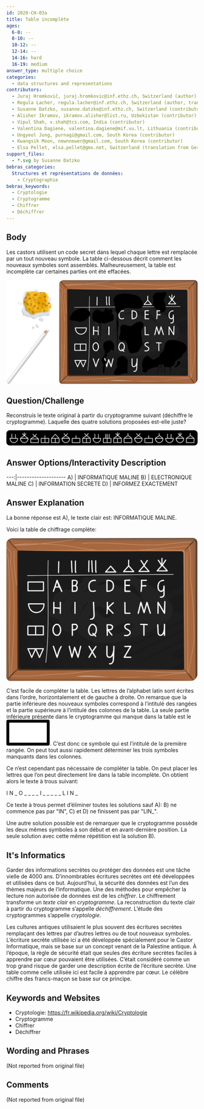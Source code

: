 ```yaml
---
id: 2020-CH-03a
title: Table incomplète
ages:
  6-8: --
  8-10: --
  10-12: --
  12-14: --
  14-16: hard
  16-19: medium
answer_type: multiple choice
categories:
  - data structures and representations
contributors:
  - Juraj Hromkovič, juraj.hromkovic@inf.ethz.ch, Switzerland (author)
  - Regula Lacher, regula.lacher@inf.ethz.ch, Switzerland (author, translation from English into German)
  - Susanne Datzko, susanne.datzko@inf.ethz.ch, Switzerland (contributor, graphics)
  - Alisher Ikramov, ikramov.alisher@list.ru, Uzbekistan (contributor)
  - Vipul Shah, v.shah@tcs.com, India (contributor)
  - Valentina Dagienė, valentina.dagiene@mif.vu.lt, Lithuania (contributor)
  - Ungyeol Jung, purnagi@gmail.com, South Korea (contributor)
  - Kwangsik Moon, newnnewer@gmail.com, South Korea (contributor)
  - Elsa Pellet, elsa.pellet@gmx.net, Switzerland (translation from German into French)
support_files:
  - *.svg by Susanne Datzko
bebras_categories:
  Structures et représentations de données:
    - Cryptographie
bebras_keywords:
  - Cryptologie
  - Cryptogramme
  - Chiffrer
  - Déchiffrer
---
```



## Body

Les castors utilisent un code secret dans lequel chaque lettre est remplacée par un tout nouveau symbole. La table ci-dessous décrit comment les nouveaux symboles sont assemblés. Malheureusement, la table est incomplète car certaines parties ont été effacées.

![](graphics/2020-CH-03_taskbody-compatible.svg "Table incomplète (411px)")


## Question/Challenge

Reconstruis le texte original à partir du cryptogramme suivant (déchiffre le cryptogramme). Laquelle des quatre solutions proposées est-elle juste?

![](graphics/2020-CH-03a_question_fra-compatible.svg "Cryprogramme (600px)")


## Answer Options/Interactivity Description

---:|--------------------
 A) | INFORMATIQUE MALINE
 B) | ELECTRONIQUE MALINE
 C) | INFORMATION SECRETE
 D) | INFORMEZ EXACTEMENT


## Answer Explanation

La bonne réponse est A), le texte clair est: INFORMATIQUE MALINE.

Voici la table de chiffrage complète:

![](graphics/2020-CH-03_explanation.svg "Table complète (300px)")

C’est facile de compléter la table. Les lettres de l’alphabet latin sont écrites dans l’ordre, horizontalement et de gauche à droite. On remarque que la partie inférieure des nouveaux symboles correspond à l’intitulé des rangées et la partie supérieure à l’intitulé des colonnes de la table. La seule partie inférieure présente dans le cryptogramme qui manque dans la table est le ![](graphics/2020-CH-03a-explanation2.svg "carré (30px)"). C’est donc ce symbole qui est l’intitulé de la première rangée. On peut tout aussi rapidement déterminer les trois symboles manquants dans les colonnes.

Ce n’est cependant pas nécessaire de compléter la table. On peut placer les lettres que l’on peut directement lire dans la table incomplète. On obtient alors le texte à trous suivant:

I N \_ O \_ \_ \_ \_ I \_ \_ \_ \_ \_ L I N \_

Ce texte à trous permet d’éliminer toutes les solutions sauf A): B) ne commence pas par "IN", C) et D) ne finissent pas par "LIN_".

Une autre solution possible est de remarquer que le cryptogramme possède les deux mêmes symboles à son début et en avant-dernière position. La seule solution avec cette même répétition est la solution B).


## It's Informatics

Garder des informations secrètes ou protéger des données est une tâche vielle de 4000 ans. D’innombrables écritures secrètes ont été développées et utilisées dans ce but. Aujourd’hui, la sécurité des données est l’un des thèmes majeurs de l’informatique. Une des méthodes pour empêcher la lecture non autorisée de données est de les _chiffrer_. Le chiffrement transforme un _texte clair_ en _cryptogramme_. La reconstruction du texte clair à partir du cryptogramme s’appelle _déchiffrement_. L’étude des cryptogrammes s’appelle _cryptologie_.

Les cultures antiques utilisaient le plus souvent des écritures secrètes remplaçant des lettres par d’autres lettres ou de tout nouveaux symboles. L’écriture secrète utilisée ici a été développée spécialement pour le Castor Informatique, mais se base sur un concept venant de la Palestine antique. À l’époque, la règle de sécurité était que seules des écriture secrètes faciles à apprendre par cœur pouvaient être utilisées. C’était considéré comme un trop grand risque de garder une description écrite de l’écriture secrète. Une table comme celle utilisée ici est facile à apprendre par cœur. Le célèbre chiffre des francs-maçon se base sur ce principe.


## Keywords and Websites

 - Cryptologie: https://fr.wikipedia.org/wiki/Cryptologie
 - Cryptogramme
 - Chiffrer
 - Déchiffrer


## Wording and Phrases

(Not reported from original file)


## Comments

(Not reported from original file)
